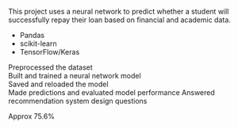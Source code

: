 This project uses a neural network to predict whether a student will successfully repay their loan based on financial and academic data.

- Pandas
- scikit-learn
- TensorFlow/Keras

Preprocessed the dataset  
Built and trained a neural network model  
Saved and reloaded the model  
Made predictions and evaluated model performance 
Answered recommendation system design questions  

Approx 75.6%

